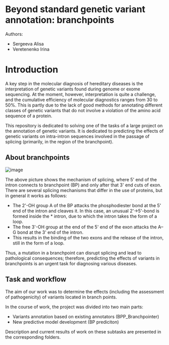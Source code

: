 # Beyond standard genetic variant annotation: branchpoints

Authors:
* Sergeeva Alisa
* Veretenenko Irina

# Introduction
A key step in the molecular diagnosis of hereditary diseases is the interpretation of genetic variants found during genome or exome sequencing. At the moment, however, interpretation is quite a challenge, and the cumulative efficiency of molecular diagnostics ranges from 30 to 50%. This is partly due to the lack of good methods for annotating different classes of genetic variants that do not involve a violation of the amino acid sequence of a protein.

This repository is dedicated to solving one of the tasks of a large project on the annotation of genetic variants. It is dedicated to predicting the effects of genetic variants on intra-intron sequences involved in the passage of splicing (primarily, in the region of the branchpoint). 

## About branchpoints
![image](https://user-images.githubusercontent.com/83416875/169659518-e4e0b883-ed98-42cb-b183-96b81bafe59d.png)

The above picture shows the mechanism of splicing, where 5' end of the intron connects to branchpoint (BP) and only after that 3' end cuts of exon. There are several splicing mechanisms that differ in the use of proteins, but in general it works as follows: 
* The 2'-OH group A of the BP attacks the phosphodiester bond at the 5' end of the intron and cleaves it. In this case, an unusual 2'->5'-bond is formed inside the * intron, due to which the intron takes the form of a loop.
* The free 3'-OH group at the end of the 5' end of the exon attacks the A–G bond at the 3' end of the intron.
* This results in the binding of the two exons and the release of the intron, still in the form of a loop.

Thus, a mutation in a branchpoint can disrupt splicing and lead to pathological consequences; therefore, predicting the effects of variants in branchpoints is an urgent task for diagnosing various diseases.

## Task and workflow

The aim of our work was to determine the effects (including the assessment of pathogenicity) of variants located in branch points.

In the course of work, the project was divided into two main parts:
* Variants annotation based on existing annotators (BPP_Branchpointer)
* New predictive model development (BP prediciton)

Description and current results of work on these subtasks are presented in the corresponding folders.

